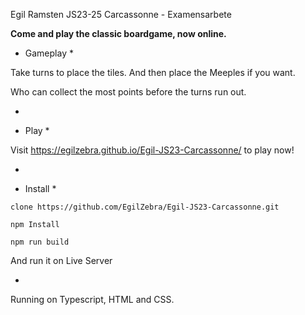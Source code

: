 Egil Ramsten
JS23-25
Carcassonne - Examensarbete

**Come and play the classic boardgame, now online.**

* Gameplay * 

Take turns to place the tiles. 
And then place the Meeples if you want.

Who can collect the most points before the turns run out.

 - 

* Play *

Visit https://egilzebra.github.io/Egil-JS23-Carcassonne/ to play now!

 -

* Install *
``` 
clone https://github.com/EgilZebra/Egil-JS23-Carcassonne.git 
```
```
npm Install
```
```
npm run build
```
And run it on Live Server

 -

Running on Typescript, HTML and CSS.